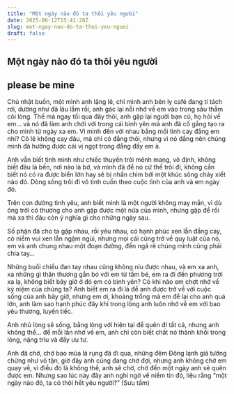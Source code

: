 ```yaml
---
title: "Một ngày nào đó ta thôi yêu người"
date: 2025-06-12T15:41:28Z
slug: mot-ngay-nao-do-ta-thoi-yeu-nguoi
draft: false
---
```


## Một ngày nào đó ta thôi yêu người

## please be mine

Chủ nhật buồn, một mình anh lặng lẽ, chỉ mình anh bên ly café đang tí tách rơi, dường như đã lâu lắm rồi, anh gác lại nỗi nhớ về em vào trong sâu thẳm cõi lòng. Thế mà ngay tối qua đây thôi, anh gặp lại người bạn cũ, họ hỏi về em… và nó đã làm anh chới với trong cái bình yên mà anh đã cố gắng tạo ra cho mình từ ngày xa em.
 Vì mình đến với nhau bằng mối tình cay đắng em nhỉ? Cõ lẽ không cay đâu, mà chỉ có đắng thôi, nhưng vì nó đắng nên chúng mình đã hưởng được cái vị ngọt trong đắng đấy em à.
 
Anh vẫn biết tình mình như chiếc thuyền trôi mênh mang, vô định, không biết đâu là bến, nơi nào là bờ, và mình đã để nó cứ thế trôi đi, không cần biết nó có ra được biển lớn hay sẽ bị nhấn chìm bởi một khúc sông chảy xiết nào đó. Dòng sông trôi đi vô tình cuốn theo cuộc tình của anh và em ngày đó.
 
Trên con đường tình yêu, anh biết mình là một người không may mắn, vì dù ông trời có thương cho anh gặp được một nửa của mình, nhưng gặp để rồi mà xa thì đâu còn ý nghĩa gì cho những ngày sau.
 
Số phận đã cho ta gặp nhau, rồi yêu nhau, có hạnh phúc xen lẫn đắng cay, có niềm vui xen lẫn ngậm ngùi, nhưng mọi cái cũng trở về quy luật của nó, em và anh chung nhau một đoạn đường, đến ngã rẽ chúng mình cũng phải chia tay…
 
Những buổi chiều đan tay nhau cũng không níu được nhau, và em xa anh, xa những gì thân thương gắn bó với em từ tấm bé, em ra đi đến phương trời xa lạ, không biết bây giờ ở đó em có bình yên? Có khi nào em chợt nhớ về kỷ niệm của chúng ta? Anh biết em ra đi là để anh được trở về với cuộc sống của anh bây giờ, nhưng em ơi, khoảng trống mà em để lại cho anh quá lớn, anh làm sao hạnh phúc đây khi trong lòng anh luôn nhớ về em với bao yêu thương, luyến tiếc.
 
Anh nhủ lòng sẽ sống, bằng lòng với hiện tại để quên đi tất cả, nhưng anh không thể… để mỗi lần nhớ về em, anh chỉ còn biết chất nó thành khối trong lòng, nặng trĩu và đầy ưu tư.
 
Anh đã chờ, chờ bao mùa lá rụng đã đi qua, những đêm Đông lạnh giá tưởng chừng như vô tận, giờ đây anh cũng đang chờ đợi, nhưng anh không chờ em quay về, vì điều đó là không thể, anh sẽ chờ, chờ đến một ngày anh sẽ quên được em. Nhưng sao lúc này đây anh nghi ngờ về niềm tin đó, liệu rằng “một ngày nào đó, ta có thôi hết yêu người?”
 (Sưu tầm)